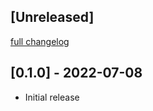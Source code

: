 ## [Unreleased]
[full changelog](http://github.com/sue445/mysql2-nested_hash_bind/compare/v0.1.0...main)

## [0.1.0] - 2022-07-08

- Initial release
